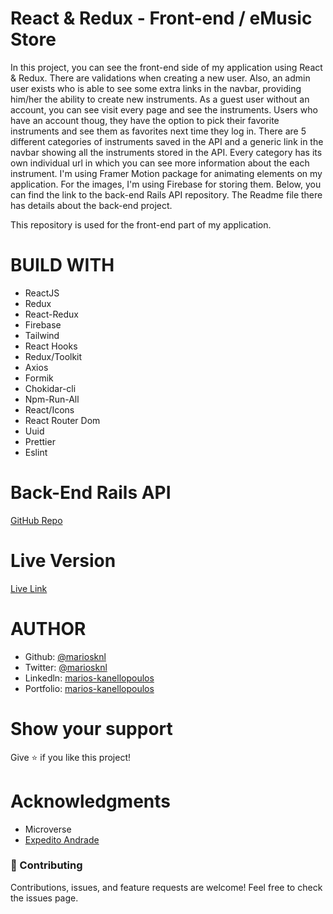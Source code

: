 # React & Redux - Front-end / eMusic Store

In this project, you can see the front-end side of my application using React & Redux. There are validations when creating a new user. Also, an admin user exists who is able to see some extra links in the navbar, providing him/her the ability to create new instruments. As a guest user without an account, you can see visit every page and see the instruments. Users who have an account thoug, they have the option to pick their favorite instruments and see them as favorites next time they log in. There are 5 different categories of instruments saved in the API and a generic link in the navbar showing all the instruments stored in the API. Every category has its own individual url in which you can see more information about the each instrument. I'm using Framer Motion package for animating elements on my application. For the images, I'm using Firebase for storing them. Below, you can find the link to the back-end Rails API repository. The Readme file there has details about the back-end project.

This repository is used for the front-end part of my application.

# BUILD WITH

- ReactJS
- Redux
- React-Redux
- Firebase
- Tailwind
- React Hooks
- Redux/Toolkit
- Axios
- Formik
- Chokidar-cli
- Npm-Run-All
- React/Icons
- React Router Dom
- Uuid
- Prettier
- Eslint

# Back-End Rails API

[GitHub Repo](https://github.com/mariosknl/music_store_api)

# Live Version

[Live Link](https://emusicstore.netlify.app/)

# AUTHOR

- Github: [@mariosknl](https://github.com/mariosknl)
- Twitter: [@mariosknl](https://twitter.com/MariosKnl)
- Linkedln: [marios-kanellopoulos](https://www.linkedin.com/in/marios-kanellopoulos)
- Portfolio: [marios-kanellopoulos](https://marioskanellopoulos.com/)

# Show your support

Give ⭐️ if you like this project!

# Acknowledgments

- Microverse
- [Expedito Andrade](https://github.com/expjazz)

### 🤝 Contributing

Contributions, issues, and feature requests are welcome!
Feel free to check the issues page.
